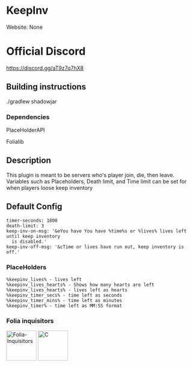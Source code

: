 # KeepInv
Website: None

# Official Discord 

https://discord.gg/aT9z7q7hX8

## Building instructions

./gradlew shadowjar

### Dependencies

PlaceHolderAPI

Folialib
 
## Description

This plugin is meant to be servers who's player join, die, then leave. Variables such as Placeholders, Death limit, and Time limit can be set for when players loose keep inventory


## Default Config

```
timer-seconds: 1800
death-limit: 3
keep-inv-on-msg: '&eYou have You have %time%s or %lives% lives left until keep inventory
  is disabled.'
keep-inv-off-msg: '&cTime or lives have run out, keep inventory is off.'

```
### PlaceHolders

```
%keepinv_lives% - lives left
%keepinv_lives_hearts% - Shows how many hearts are left
%keepinv_lives_hearts% - lives left as hearts
%keepinv_timer_secs% - time left as seconds
%keepinv_timer_mins% - time left as minutes
%keepinv_timer% - time left as MM:SS format
```

### Folia inquisitors

[<img src="https://github.com/Folia-Inquisitors.png" width=80 alt="Folia-Inquisitors">](https://github.com/orgs/Folia-Inquisitors/repositories)
[<img src="https://github.com/leon0017.png" width=80 alt="C">](https://github.com/leon0017
)
